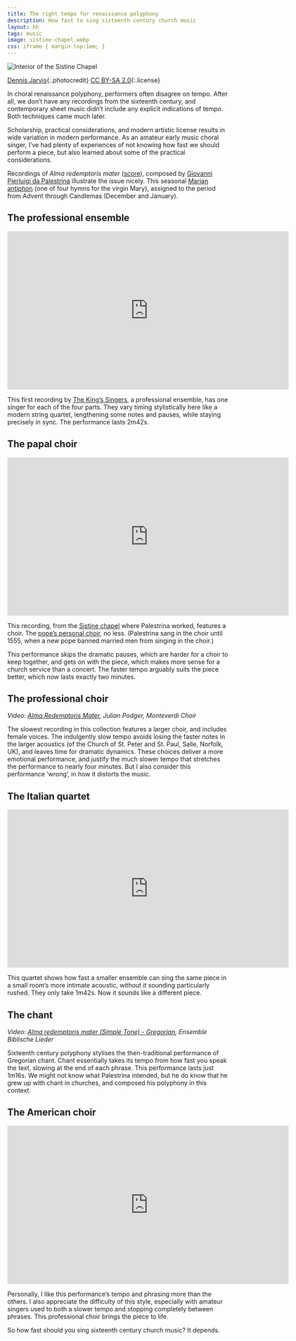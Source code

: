 ```yaml
---
title: The right tempo for renaissance polyphony
description: How fast to sing sixteenth century church music
layout: hh
tags: music
image: sistine-chapel.webp
css: iframe { margin-top:1em; }
---
```


![Interior of the Sistine Chapel](sistine-chapel.webp)

[Dennis Jarvis](https://www.flickr.com/photos/archer10/5388358235){:.photocredit}
[CC BY-SA 2.0](https://creativecommons.org/licenses/by-sa/2.0/){:.license}

In choral renaissance polyphony, performers often disagree on tempo.
After all, we don’t have any recordings from the sixteenth century, and contemporary sheet music didn’t include any explicit indications of tempo.
Both techniques came much later.

Scholarship, practical considerations, and modern artistic license results in wide variation in modern performance.
As an amateur early music choral singer, I’ve had plenty of experiences of not knowing how fast we should perform a piece, but also learned about some of the practical considerations.

Recordings of _Alma redemptoris mater_
([score](https://www.cpdl.org/wiki/index.php/Alma_Redemptoris_Mater_a_8_(Collegio_Romano_ms.)_(Giovanni_Pierluigi_da_Palestrina))), 
composed by 
[Giovanni Pierluigi da Palestrina](https://en.wikipedia.org/wiki/Giovanni_Pierluigi_da_Palestrina)
illustrate the issue nicely.
This seasonal
[Marian antiphon](https://www.cpdl.org/wiki/index.php/Category:Votive_antiphons)
(one of four hymns for the virgin Mary), 
assigned to the period from Advent through Candlemas (December and January).

## The professional ensemble

<iframe width="640" height="360" src="https://www.youtube-nocookie.com/embed/VsPQFytWWHo" frameborder="0" allow="accelerometer; autoplay; encrypted-media; gyroscope; picture-in-picture" allowfullscreen></iframe>

This first recording by 
[The King’s Singers](https://www.kingssingers.com), 
a professional ensemble, has one singer for each of the four parts.
They vary timing stylistically here like a modern string quartet, lengthening some notes and pauses, while staying precisely in sync.
The performance lasts 2m42s.

## The papal choir

<iframe width="640" height="360" src="https://www.youtube-nocookie.com/embed/prI3Z0nyuI8" frameborder="0" allow="accelerometer; autoplay; encrypted-media; gyroscope; picture-in-picture" allowfullscreen></iframe>

This recording, from the 
[Sistine chapel](https://en.wikipedia.org/wiki/Sistine_Chapel) 
where Palestrina worked, features a choir.
The [pope’s personal choir](https://en.wikipedia.org/wiki/Sistine_Chapel_Choir), no less.
(Palestrina sang in the choir until 1555, when a new pope banned married men from singing in the choir.)

This performance skips the dramatic pauses, which are harder for a choir to keep together, and gets on with the piece, which makes more sense for a church service than a concert.
The faster tempo arguably suits the piece better, which now lasts exactly two minutes.

## The professional choir

_Video: [Alma Redemptoris Mater](https://www.youtube.com/watch?v=GUk1MbKTms0),
Julian Podger, Monteverdi Choir_

The slowest recording in this collection features a larger choir, and includes female voices.
The indulgently slow tempo avoids losing the faster notes in the larger acoustics (of the Church of St. Peter and St. Paul, Salle, Norfolk, UK), and leaves time for dramatic dynamics.
These choices deliver a more emotional performance, and justify the much slower tempo that stretches the performance to nearly four minutes.
But I also consider this performance ‘wrong’, in how it distorts the music.

## The Italian quartet

<iframe width="640" height="360" src="https://www.youtube-nocookie.com/embed/H2nttV84HPQ" frameborder="0" allow="accelerometer; autoplay; encrypted-media; gyroscope; picture-in-picture" allowfullscreen></iframe>

This quartet shows how fast a smaller ensemble can sing the same piece in a small room’s more intimate acoustic, without it sounding particularly rushed.
They only take 1m42s.
Now it sounds like a different piece.

## The chant

_Video: [Alma redemptoris mater (Simple Tone) - Gregorian](https://www.youtube.com/watch?v=flawOw7x3Gg),
Ensemble Biblische Lieder_

Sixteenth century polyphony stylises the then-traditional performance of Gregorian chant.
Chant essentially takes its tempo from how fast you speak the text, slowing at the end of each phrase.
This performance lasts just 1m16s.
We might not know what Palestrina intended, but he do know that he grew up with chant in churches, and composed his polyphony in this context.

## The American choir

<iframe width="640" height="360" src="https://www.youtube-nocookie.com/embed/MO2nCUPFKaA" frameborder="0" allow="accelerometer; autoplay; encrypted-media; gyroscope; picture-in-picture" allowfullscreen></iframe>

Personally, I like this performance’s tempo and phrasing more than the others.
I also appreciate the difficulty of this style, especially with amateur singers used to both a slower tempo and stopping completely between phrases.
This professional choir brings the piece to life.

So how fast should you sing sixteenth century church music?
It depends.
